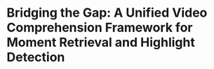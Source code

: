 # Bridging the Gap: A Unified Video Comprehension Framework for Moment Retrieval and Highlight Detection

